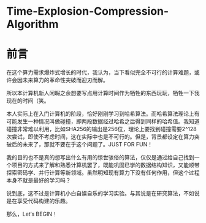 # Time-Explosion-Compression-Algorithm

[English Version]:README_en.md

# 前言

在这个算力需求爆炸式增长的时代，我认为，当下看似完全不可行的计算难题，或许会因未来算力的革命性突破而迎刃而解。

所以本计算机新人闲暇之余想要写点用计算时间作为牺牲的东西玩玩，牺牲一下我现在的时间（笑。

本人实际上在入门计算机的阶段，恰好刚刚学习到哈希算法。而哈希算法理论上有可能发生一种情况叫做碰撞，即两段数据经过哈希之后得到同样的哈希值。我知道碰撞非常难以利用，比如SHA256的输出是256位，理论上要找到碰撞需要2^128次尝试，即使不考虑时间，这在实际中也是不可行的。但是，背景都设定在算力突破后的未来了，那就不要在乎这个问题了。JUST FOR FUN！

我的目的也不是真的想写出什么有用的惊世骇俗的算法，仅仅是通过给自己找到一个项目的方式来了解和熟悉计算机罢了，既能巩固已学的数据结构知识，又能顺带探索密码学、并行计算等新领域。虽然明知现有算力下没有任何作用，但这个过程本身不就是最好的学习吗？

说到底，这不过是计算机小白自娱自乐的学习实验。与其说是在研究算法，不如说是在享受代码构建的乐趣。

那么，Let‘s BEGIN！
